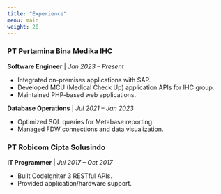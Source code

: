 ```yaml
---
title: "Experience"
menu: main
weight: 20
---
```


### PT Pertamina Bina Medika IHC

**Software Engineer** | _Jan 2023 – Present_

- Integrated on-premises applications with SAP.
- Developed MCU (Medical Check Up) application APIs for IHC group.
- Maintained PHP-based web applications.

**Database Operations** | _Jul 2021 – Jan 2023_

- Optimized SQL queries for Metabase reporting.
- Managed FDW connections and data visualization.

### PT Robicom Cipta Solusindo

**IT Programmer** | _Jul 2017 – Oct 2017_

- Built CodeIgniter 3 RESTful APIs.
- Provided application/hardware support.
